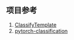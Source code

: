 ## 项目参考

1. [ClassifyTemplate](https://github.com/Yale1417/ClassifyTemplate)
2. [pytorch-classification](https://github.com/bearpaw/pytorch-classification)